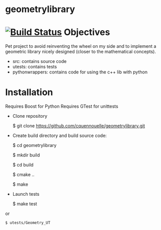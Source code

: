 # geometrylibrary
[![Build Status](https://travis-ci.org/cquennouelle/geometrylibrary.svg?branch=master)](https://travis-ci.org/cquennouelle/geometrylibrary)
Objectives
==========

Pet project to avoid reinventing the wheel on my side and to implement a geometric library nicely designed (closer to the mathematical concepts).

- src: contains source code
- utests: contains tests
- pythonwrappers: contains code for using the c++ lib with python

Installation
============
Requires Boost for Python
Requires GTest for unittests

- Clone repository

	$ git clone https://github.com/cquennouelle/geometrylibrary.git

- Create build directory and build source code:
	
	$ cd geometrylibrary
	
	$ mkdir build
	
	$ cd build
	
	$ cmake ..
	
	$ make

- Launch tests
	
	$ make test
	
or

	$ utests/Geometry_UT
